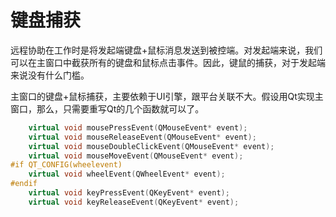 # 键盘捕获

远程协助在工作时是将发起端键盘+鼠标消息发送到被控端。对发起端来说，我们可以在主窗口中截获所有的键盘和鼠标点击事件。因此，键鼠的捕获，对于发起端来说没有什么门槛。

主窗口的键盘+鼠标捕获，主要依赖于UI引擎，跟平台关联不大。假设用Qt实现主窗口，那么，只需要重写Qt的几个函数就可以了。
```c++
	virtual void mousePressEvent(QMouseEvent* event);
	virtual void mouseReleaseEvent(QMouseEvent* event);
	virtual void mouseDoubleClickEvent(QMouseEvent* event);
	virtual void mouseMoveEvent(QMouseEvent* event);
#if QT_CONFIG(wheelevent)
	virtual void wheelEvent(QWheelEvent* event);
#endif
	virtual void keyPressEvent(QKeyEvent* event);
	virtual void keyReleaseEvent(QKeyEvent* event);
```

